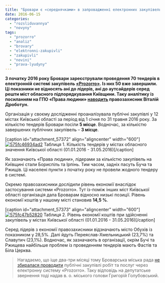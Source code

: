 ```yaml
---
title: "Бровари є «середнячками» в запровадженні електронних закупівель"
date: 2016-06-15
categories: 
  - "rozsliduvannya"
  - "novyny"
tags: 
  - "prozorro"
  - "analiz"
  - "brovary"
  - "elektronni-zakupivli"
  - "zakupivli"
  - "novini"
  - "prava-lyudyny"
---
```


**З початку 2016 року Бровари зареєстрували проведення 70 тендерів в електронній системі закупівель [«Prozorro»](https://mpz.brovary.org/systema-prozorro-yak-bez-vidkativ-zaroblyaty-na-derzhavnomu-tenderi/). Із них 50 вже завершили. Ці показники не відносять ані до лідерів, ані до аутсайдерів серед решти міст обласного підпорядкування Київщини. Таку аналітику із посиланням на ГПО «Права людини» [наводить](http://blogs.lb.ua/vitaliy_drobotun/337708_de_kiivskiy_oblasti_prozorro.html?utm_source=local&utm_medium=cpm&utm_campaign=lenta) правозахисник Віталій Дроботун.**

Організація у своєму дослідженні проаналізувала публічні закупівлі у 12 містах Київської області за період від 1 січня по 31 травня 2016 року. За кількістю тендерів Бровари посіли **5 місце**. Водночас, за кількістю завершених публічних закупівель – **3 місце**.

\[caption id="attachment\_57372" align="aligncenter" width="600"\][![575fc46934ad2](https://mpz.brovary.org/wp-content/uploads/2016/06/575fc46934ad2.jpg)](https://mpz.brovary.org/wp-content/uploads/2016/06/575fc46934ad2.jpg) Таблиця 1. Кількість тендерів у містах обласного значення Київської області (01.01.2016 - 31.05.2016)\[/caption\]

Як зазначають «Права людини», лідерами за кількістю закупівель на Київщині стали Бориспіль та Ірпінь. Тим часом, задніх пасуть Буча та Ржищів. Ці населені пункти з початку року не провели жодного тендеру в системі.

Окремо правозахисники дослідили рівень економії внаслідок застосування системи «Prozorro». Тут із-поміж інших міст Київської області організація дала Броварам відносно низькі позиції. Рівень економії коштів у нашому місті становив **14,5 %**.

\[caption id="attachment\_57373" align="aligncenter" width="600"\][![575fc47b52820](https://mpz.brovary.org/wp-content/uploads/2016/06/575fc47b52820.jpg)](https://mpz.brovary.org/wp-content/uploads/2016/06/575fc47b52820.jpg) Таблиця 2. Рівень економії коштів при здійсненні закупівель у містах Київської області (01.01.2016 - 31.05.2016)\[/caption\]

Серед лідерів з економії правозахисники відзначають місто Обухів із показником у 28,5%. Далі йдуть Переяслав-Хмельницький (23,7%) та Славутич (23,1%). Водночас, як зазначають в організації, окрім Бучі та Ржищева найбільше проблем із проведенням тендерів мають Фастів та Біла Церква.

> Нагадаємо, що іще два-три місяці тому Броварська міська рада [не збиралася проводити](https://mpz.brovary.org/brovarska-meriya-ne-hoche-kupuvaty-poslugy-cherez-systemu-prozorro/) публічні закупівлі робіт та послуг через електронну систему «Prozorro». Таку відповідь на депутатське звернення тоді надав в. о. міського голови Григорій Голубовський.
